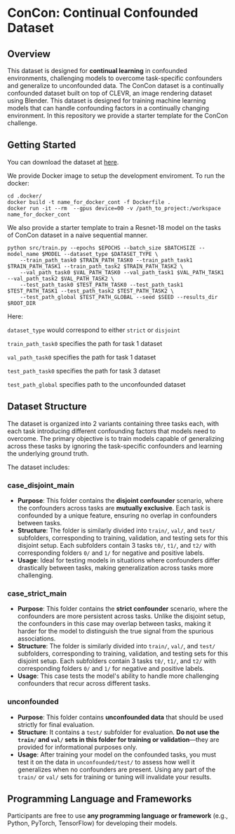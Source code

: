 # ConCon: Continual Confounded Dataset

## Overview
This dataset is designed for **continual learning** in confounded environments, challenging models to overcome task-specific confounders and generalize to unconfounded data.
The ConCon dataset is a continually confounded dataset built on top of CLEVR, an image rendering dataset using Blender. This dataset is designed for training machine learning models that can handle confounding factors in a continually changing environment. 
In this repository we provide a starter template for the ConCon challenge. 

## Getting Started
You can download the dataset at [here](https://www.kaggle.com/competitions/concon).

We provide Docker image to setup the development enviroment. To run the docker:

    cd .docker/
    docker build -t name_for_docker_cont -f Dockerfile .
    docker run -it --rm  --gpus device=00 -v /path_to_project:/workspace name_for_docker_cont

We also provide a starter template to train a Resnet-18 model on the tasks of ConCon dataset in a naive sequential manner. 

    python src/train.py --epochs $EPOCHS --batch_size $BATCHSIZE --model_name $MODEL --dataset_type $DATASET_TYPE \
        --train_path_task0 $TRAIN_PATH_TASK0 --train_path_task1 $TRAIN_PATH_TASK1 --train_path_task2 $TRAIN_PATH_TASK2 \
        --val_path_task0 $VAL_PATH_TASK0 --val_path_task1 $VAL_PATH_TASK1 --val_path_task2 $VAL_PATH_TASK2 \
        --test_path_task0 $TEST_PATH_TASK0 --test_path_task1 $TEST_PATH_TASK1 --test_path_task2 $TEST_PATH_TASK2 \
        --test_path_global $TEST_PATH_GLOBAL --seed $SEED --results_dir $ROOT_DIR
 
Here:

``dataset_type`` would correspond to either ``strict`` or ``disjoint``

``train_path_task0`` specifies the path for task 1 dataset 

``val_path_task0`` specifies the path for task 1 dataset 

``test_path_task0`` specifies the path for task 3 dataset 

``test_path_global`` specifies path to the unconfounded dataset


## Dataset Structure

The dataset is organized into 2 variants containing three tasks each, with each task introducing different confounding factors that models need to overcome. 
The primary objective is to train models capable of generalizing across these tasks by ignoring the task-specific confounders and learning the underlying ground truth.

The dataset includes:

### case_disjoint_main
- **Purpose**: This folder contains the **disjoint confounder** scenario, where the confounders across tasks are **mutually exclusive**. Each task is confounded by a unique feature, ensuring no overlap in confounders between tasks.
- **Structure**: The folder is similarly divided into `train/`, `val/`, and `test/` subfolders, corresponding to training, validation, and testing sets for this disjoint setup.
Each subfolders contain 3 tasks `t0/`, `t1/`, and `t2/` with corresponding folders `0/` and `1/` for negative and positive labels.
- **Usage**: Ideal for testing models in situations where confounders differ drastically between tasks, making generalization across tasks more challenging.

### case_strict_main
- **Purpose**: This folder contains the **strict confounder** scenario, where the confounders are more persistent across tasks. Unlike the disjoint setup, the confounders in this case may overlap between tasks, making it harder for the model to distinguish the true signal from the spurious associations.
- **Structure**: The folder is similarly divided into `train/`, `val/`, and `test/` subfolders, corresponding to training, validation, and testing sets for this disjoint setup.
Each subfolders contain 3 tasks `t0/`, `t1/`, and `t2/` with corresponding folders `0/` and `1/` for negative and positive labels.
- **Usage**: This case tests the model's ability to handle more challenging confounders that recur across different tasks.

### unconfounded
- **Purpose**: This folder contains **unconfounded data** that should be used strictly for final evaluation.
- **Structure**: It contains a `test/` subfolder for evaluation. **Do not use the `train/` and `val/` sets in this folder for training or validation**—they are provided for informational purposes only.
- **Usage**: After training your model on the confounded tasks, you must test it on the data in `unconfounded/test/` to assess how well it generalizes when no confounders are present. Using any part of the `train/` or `val/` sets for training or tuning will invalidate your results.


## Programming Language and Frameworks
Participants are free to use **any programming language or framework** (e.g., Python, PyTorch, TensorFlow) for developing their models. 






